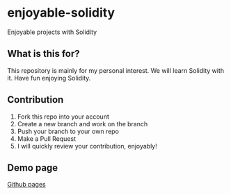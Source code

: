 # enjoyable-solidity
Enjoyable projects with Solidity

## What is this for?
This repository is mainly for my personal interest. We will learn Solidity with it. Have fun enjoying Solidity.

## Contribution
1. Fork this repo into your account
2. Create a new branch and work on the branch
3. Push your branch to your own repo
4. Make a Pull Request
5. I will quickly review your contribution, enjoyably!

## Demo page
[Github pages][demo-page]


[demo-page]:https://santonychoi.github.io/enjoyable-solidity/
